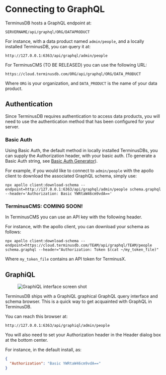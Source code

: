 # Connecting to GraphQL

TerminusDB hosts a GraphQL endpoint at:

```
SERVERNAME/api/graphql/ORG/DATAPRODUCT
```

For instance, with a data product named `admin/people`, and a locally installed TerminusDB, you can query it at:

```
http://127.0.0.1:6363/api/graphql/admin/people
```

For TerminusCMS (TO BE RELEASED) you can use the following URL:

```
https://cloud.terminusdb.com/ORG/api/graphql/ORG/DATA_PRODUCT
```

Where `ORG` is your organization, and `DATA_PRODUCT` is the name of your data product.

## Authentication

Since TerminusDB requires authentication to access data products, you will need to use the authentication method that has been configured for your server.

### Basic Auth

Using Basic Auth, the default method in locally installed TerminusDBs, you can supply the Authorization header, with your basic auth. (To generate a Basic Auth string, see [Basic Auth Generator](https://www.blitter.se/utils/basic-authentication-header-generator/)).

For example, if you would like to connect to `admin/people` with the apollo client to download the associated GraphQL schema, simply use:

```shell
npx apollo client:download-schema --endpoint=http://127.0.0.1:6363/api/graphql/admin/people schema.graphql --header='Authorization: Basic YWRtaW46cm9vdA=='
```

### TerminusCMS: COMING SOON!

In TerminusCMS you can use an API key with the following header.

For instance, with the apollo client, you can download your schema as follows:

```shell
npx apollo client:download-schema --endpoint=https://cloud.terminusdb.com/TEAM/api/graphql/TEAM/people schema.graphql --header="Authorization: Token $(cat ~/my_token_file)"
```

Where `my_token_file` contains an API token for TerminusX.

## GraphiQL

<figure><img src="../../../.gitbook/assets/millenium_falcon_graphql.png" alt="GraphiQL interface screen shot"><figcaption></figcaption></figure>

TerminusDB ships with a GraphiQL graphical GraphQL query interface and schema browser. This is a quick way to get acquainted with GraphQL in TerminusDB.

You can reach this browser at:

```
http://127.0.0.1:6363/api/graphiql/admin/people
```

You will also need to set your Authorization header in the Header dialog box at the bottom center.

For instance, in the default install, as:

```json
{
  "Authorization": "Basic YWRtaW46cm9vdA=="
}
```
